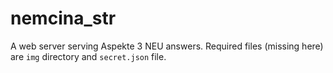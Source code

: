 # nemcina_str
A web server serving Aspekte 3 NEU answers. Required files (missing here) are `img` directory and `secret.json` file.
